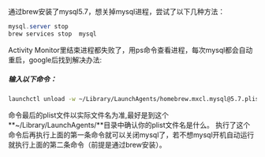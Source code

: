 通过brew安装了mysql5.7，想关掉mysql进程，尝试了以下几种方法：
```java
mysql.server stop
brew services stop  mysql
```
Activity Monitor里结束进程都失败了，用ps命令查看进程，每次mysql都会自动重启，google后找到解决办法:
##### 输入以下命令： 
```bash
launchctl unload -w ~/Library/LaunchAgents/homebrew.mxcl.mysql@5.7.plist
```
命令最后的plist文件以实际文件名为准,最好是到这个**~/Library/LaunchAgents/**目录中确认你的plist文件名是什么。
执行了这个命令后再执行上面的第一条命令就可以关闭mysql了，若不想mysql开机自动运行就执行上面的第二条命令（前提是通过brew安装）。
